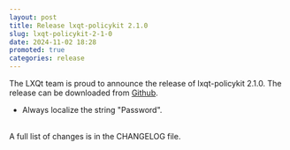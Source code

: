 ```yaml
---
layout: post
title: Release lxqt-policykit 2.1.0
slug: lxqt-policykit-2-1-0
date: 2024-11-02 18:28
promoted: true
categories: release
---
```


The LXQt team is proud to announce the release of lxqt-policykit 2.1.0.
The release can be downloaded from [Github](https://github.com/lxqt/lxqt-policykit/releases).

 * Always localize the string "Password".

<br/>
A full list of changes is in the CHANGELOG file.
<br/>
